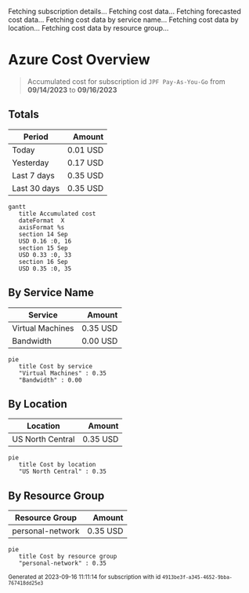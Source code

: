Fetching subscription details...
Fetching cost data...
Fetching forecasted cost data...
Fetching cost data by service name...
Fetching cost data by location...
Fetching cost data by resource group...
# Azure Cost Overview

> Accumulated cost for subscription id `JPF Pay-As-You-Go` from **09/14/2023** to **09/16/2023**

## Totals

|Period|Amount|
|---|---:|
|Today|0.01 USD|
|Yesterday|0.17 USD|
|Last 7 days|0.35 USD|
|Last 30 days|0.35 USD|

```mermaid
gantt
   title Accumulated cost
   dateFormat  X
   axisFormat %s
   section 14 Sep
   USD 0.16 :0, 16
   section 15 Sep
   USD 0.33 :0, 33
   section 16 Sep
   USD 0.35 :0, 35
```

## By Service Name

|Service|Amount|
|---|---:|
|Virtual Machines|0.35 USD|
|Bandwidth|0.00 USD|

```mermaid
pie
   title Cost by service
   "Virtual Machines" : 0.35
   "Bandwidth" : 0.00
```

## By Location

|Location|Amount|
|---|---:|
|US North Central|0.35 USD|

```mermaid
pie
   title Cost by location
   "US North Central" : 0.35
```

## By Resource Group

|Resource Group|Amount|
|---|---:|
|personal-network|0.35 USD|

```mermaid
pie
   title Cost by resource group
   "personal-network" : 0.35
```

<sup>Generated at 2023-09-16 11:11:14 for subscription with id `4913be3f-a345-4652-9bba-767418dd25e3`</sup>
